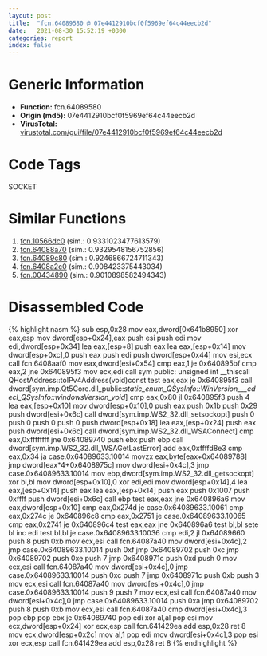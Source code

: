 ```yaml
---
layout: post
title:  "fcn.64089580 @ 07e4412910bcf0f5969ef64c44eecb2d"
date:   2021-08-30 15:52:19 +0300
categories: report
index: false
---
```


# Generic Information
- **Function:** fcn.64089580
- **Origin (md5):** 07e4412910bcf0f5969ef64c44eecb2d
- **VirusTotal:** [virustotal.com/gui/file/07e4412910bcf0f5969ef64c44eecb2d][virustotal_ref]

# Code Tags
<span class="tag" id="SOCKET">SOCKET</span>


# Similar Functions

1. [fcn.10566dc0][similar_1_ref] (sim.: 0.9331023477613579)
2. [fcn.64088a70][similar_2_ref] (sim.: 0.9329548156752856)
3. [fcn.64089c80][similar_3_ref] (sim.: 0.9246866724711343)
4. [fcn.6408a2c0][similar_4_ref] (sim.: 0.908423375443034)
5. [fcn.00434890][similar_5_ref] (sim.: 0.9010898582494343)


# Disassembled Code

{% highlight nasm %}
sub esp,0x28
mov eax,dword[0x641b8950]
xor eax,esp
mov dword[esp+0x24],eax
push esi
push edi
mov edi,dword[esp+0x34]
lea eax,[esp+8]
push eax
lea eax,[esp+0x14]
mov dword[esp+0xc],0
push eax
push edi
push dword[esp+0x44]
mov esi,ecx
call fcn.6408aaf0
mov eax,dword[esi+0x54]
cmp eax,1
je 0x640895bf
cmp eax,2
jne 0x640895f3
mov ecx,edi
call sym public: unsigned int __thiscall QHostAddress::toIPv4Address(void)const
test eax,eax
je 0x640895f3
call dword[sym.imp.Qt5Core.dll_public:_static_enum_QSysInfo::WinVersion___cdecl_QSysInfo::windowsVersion_void_]
cmp eax,0x80
jl 0x640895f3
push 4
lea eax,[esp+0x10]
mov dword[esp+0x10],0
push eax
push 0x1b
push 0x29
push dword[esi+0x6c]
call dword[sym.imp.WS2_32.dll_setsockopt]
push 0
push 0
push 0
push 0
push dword[esp+0x18]
lea eax,[esp+0x24]
push eax
push dword[esi+0x6c]
call dword[sym.imp.WS2_32.dll_WSAConnect]
cmp eax,0xffffffff
jne 0x64089740
push ebx
push ebp
call dword[sym.imp.WS2_32.dll_WSAGetLastError]
add eax,0xffffd8e3
cmp eax,0x34
ja case.0x64089633.10014
movzx eax,byte[eax+0x64089788]
jmp dword[eax*4+0x6408975c]
mov dword[esi+0x4c],3
jmp case.0x64089633.10014
mov ebp,dword[sym.imp.WS2_32.dll_getsockopt]
xor bl,bl
mov dword[esp+0x10],0
xor edi,edi
mov dword[esp+0x14],4
lea eax,[esp+0x14]
push eax
lea eax,[esp+0x14]
push eax
push 0x1007
push 0xffff
push dword[esi+0x6c]
call ebp
test eax,eax
jne 0x640896a6
mov eax,dword[esp+0x10]
cmp eax,0x274d
je case.0x64089633.10061
cmp eax,0x274c
je 0x640896c8
cmp eax,0x2751
je case.0x64089633.10065
cmp eax,0x2741
je 0x640896c4
test eax,eax
jne 0x640896a6
test bl,bl
sete bl
inc edi
test bl,bl
je case.0x64089633.10036
cmp edi,2
jl 0x64089660
push 8
push 0xb
mov ecx,esi
call fcn.64087a40
mov dword[esi+0x4c],2
jmp case.0x64089633.10014
push 0xf
jmp 0x64089702
push 0xc
jmp 0x64089702
push 0xe
push 7
jmp 0x6408971c
push 0xd
push 0
mov ecx,esi
call fcn.64087a40
mov dword[esi+0x4c],0
jmp case.0x64089633.10014
push 0xc
push 7
jmp 0x6408971c
push 0xb
push 3
mov ecx,esi
call fcn.64087a40
mov dword[esi+0x4c],0
jmp case.0x64089633.10014
push 9
push 7
mov ecx,esi
call fcn.64087a40
mov dword[esi+0x4c],0
jmp case.0x64089633.10014
push 0xa
jmp 0x64089702
push 8
push 0xb
mov ecx,esi
call fcn.64087a40
cmp dword[esi+0x4c],3
pop ebp
pop ebx
je 0x64089740
pop edi
xor al,al
pop esi
mov ecx,dword[esp+0x24]
xor ecx,esp
call fcn.641429ea
add esp,0x28
ret 8
mov ecx,dword[esp+0x2c]
mov al,1
pop edi
mov dword[esi+0x4c],3
pop esi
xor ecx,esp
call fcn.641429ea
add esp,0x28
ret 8
{% endhighlight %}


[similar_1_ref]: /report/fcn.10566dc0@2585b133c2e70968905cce13b1fc2654
[similar_2_ref]: /report/fcn.64088a70@07e4412910bcf0f5969ef64c44eecb2d
[similar_3_ref]: /report/fcn.64089c80@07e4412910bcf0f5969ef64c44eecb2d
[similar_4_ref]: /report/fcn.6408a2c0@07e4412910bcf0f5969ef64c44eecb2d
[similar_5_ref]: /report/fcn.00434890@4fe6510221c33bf023f6abed461fc13f
[virustotal_ref]: https://www.virustotal.com/gui/file/07e4412910bcf0f5969ef64c44eecb2d